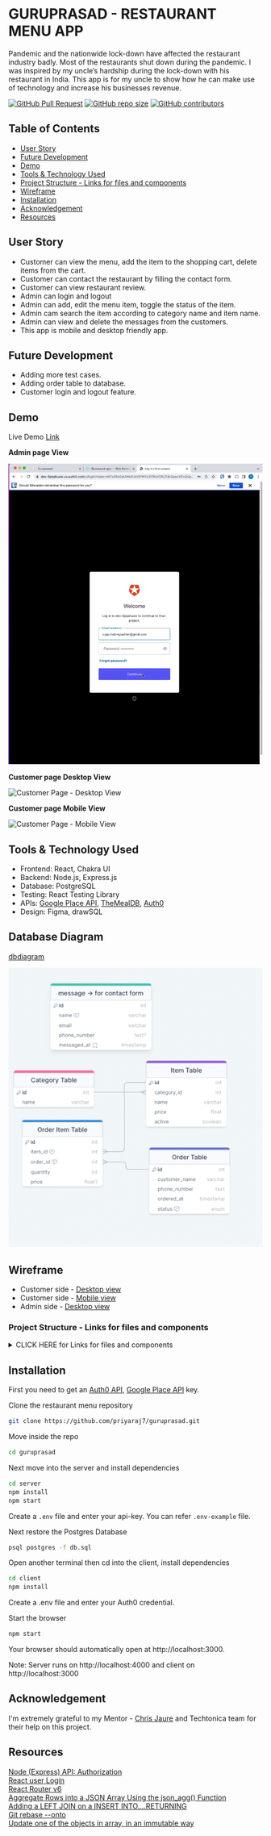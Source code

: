 # GURUPRASAD - RESTAURANT MENU APP

Pandemic and the nationwide lock-down have affected the restaurant industry badly. Most of the restaurants shut down during the pandemic. I was inspired by my uncle’s hardship during the lock-down with his restaurant in India. This app is for my uncle to show how he can make use of technology and increase his businesses revenue.

[![GitHub Pull Request](https://img.shields.io/github/issues-pr-closed/priyaraj7/guruprasad)](https://github.com/priyaraj7/guruprasad/pulls)
[![GitHub repo size](https://img.shields.io/github/repo-size/priyaraj7/guruprasad)](https://github.com/priyaraj7/guruprasad/)
[![GitHub contributors](https://img.shields.io/github/contributors/priyaraj7/guruprasad)](https://github.com/priyaraj7/guruprasad/)

## Table of Contents

- [User Story](#user-story)
- [Future Development](#future-development)
- [Demo](#demo)
- [Tools & Technology Used](#tools--technology-used)
- [Project Structure - Links for files and components](#project-structure---links-for-files-and-components)
- [Wireframe](#wire-frame)
- [Installation](#installation)
- [Acknowledgement](#acknowledgement)
- [Resources](#resources)

## User Story

- Customer can view the menu, add the item to the shopping cart, delete items from the cart.
- Customer can contact the restaurant by filling the contact form.
- Customer can view restaurant review.
- Admin can login and logout
- Admin can add, edit the menu item, toggle the status of the item.
- Admin cam search the item according to category name and item name.
- Admin can view and delete the messages from the customers.
- This app is mobile and desktop friendly app.

## Future Development

- Adding more test cases.
- Adding order table to database.
- Customer login and logout feature.

## Demo

Live Demo [Link](https://api-et67.onrender.com)

**Admin page View**

![Admin Page](https://github.com/priyaraj7/Image/blob/main/adminpage%20copy.gif)

**Customer page Desktop View**

![Customer Page - Desktop View](https://github.com/priyaraj7/Image/blob/main/customerpage.gif)

**Customer page Mobile View**

![Customer Page - Mobile View](https://github.com/priyaraj7/Image/blob/main/mobileview.gif)

## Tools & Technology Used

- Frontend: React, Chakra UI
- Backend: Node.js, Express.js
- Database: PostgreSQL
- Testing: React Testing Library
- APIs: [Google Place API](https://developers.google.com/maps/documentation/places/web-service/details), [TheMealDB](https://www.themealdb.com/api.php), [Auth0](https://auth0.com/docs/get-started/auth0-overview/set-up-apis)
- Design: Figma, drawSQL

## Database Diagram

[dbdiagram](https://drawsql.app/teams/supriya-1/diagrams/restuarant)

![Database diagram](https://github.com/priyaraj7/Image/blob/main/DB%20Diagram.png)

## Wireframe

- Customer side - [Desktop view](https://www.figma.com/proto/cosyASpTYSsTqf9mcC6NeX/ClientSide?node-id=2%3A2&scaling=scale-down&page-id=0%3A1&starting-point-node-id=2%3A2)
- Customer side - [Mobile view](https://www.figma.com/proto/cosyASpTYSsTqf9mcC6NeX/ClientSide?node-id=75%3A3009&scaling=scale-down&page-id=66%3A1860&starting-point-node-id=75%3A3009)
- Admin side - [Desktop view](https://www.figma.com/proto/oBDf4ofFocDR4DiIbe4RVk/Admin?node-id=27%3A242&scaling=scale-down&page-id=0%3A1&starting-point-node-id=27%3A242)

### Project Structure - Links for files and components

<details><summary>CLICK HERE for Links for files and components</summary>

**Client**

- [src/](./client/src)

  - [api/](./client/src/api)
    - [adminSideApi.js](./client/src/api/adminSideApi.js)
    - [menuListApi.js](./client/src/api/menuListApi.js)
    - [thirdPartyApi.js](./client/src/api/thirdPartyApi.js)
  - [components/](./client/src/components)
    - [admin/](./client/src/components/admin)
      - [\_\_test\_\_/](./client/src/components/admin/__test__)
        - [AdminHome.test.js](./client/src/components/admin/__test__/AdminHome.test.js)
        - [MenuForm.test.js](./client/src/components/admin/__test__/MenuForm.test.js)
        - [MenuList.test.js](./client/src/components/admin/__test__/MenuList.test.js)
        - [MenuListContainer.test.js](./client/src/components/admin/__test__/MenuListContainer.test.js)
        - [MessagePage.test.js](./client/src/components/admin/__test__/MessagePage.test.js)
      - [AdminHome.js](./client/src/components/admin/AdminHome.js)
      - [AdminPage.js](./client/src/components/admin/AdminPage.js)
      - [MenuForm.js](./client/src/components/admin/MenuForm.js)
      - [MenuList.js](./client/src/components/admin/MenuList.js)
      - [MenuListContainer.js](./client/src/components/admin/MenuListContainer.js)
      - [MessagesPage.js](./client/src/components/admin/MessagesPage.js)
    - [customer/](./client/src/components/customer)
      - [\_\_test\_\_/](./client/src/components/customer/__test__)
        - [ContactForm.test.js](./client/src/components/customer/__test__/ContactForm.test.js)
        - [ContactPage.test.js](./client/src/components/customer/__test__/ContactPage.test.js)
        - [Home.test.js](./client/src/components/customer/__test__/Home.test.js)
        - [ReviewPage.test.js](./client/src/components/customer/__test__/ReviewPage.test.js)
      - [Carousel.js](./client/src/components/customer/Carousel.js)
      - [Cart.js](./client/src/components/customer/Cart.js)
      - [ContactForm.js](./client/src/components/customer/ContactForm.js)
      - [ContactPage.js](./client/src/components/customer/ContactPage.js)
      - [Home.js](./client/src/components/customer/Home.js)
      - [ReviewPage.js](./client/src/components/customer/ReviewPage.js)
    - [Footer.js](./client/src/components/Footer.js)
    - [Header.js](./client/src/components/Header.js)
    - [Logo.js](./client/src/components/Logo.js)
    - [PageNotFound.js](./client/src/components/PageNotFound.js)
    - [loading.js](./client/src/components/loading.js)
  - [App.css](./client/src/App.css)
  - [App.js](./client/src/App.js)
  - [App.test.js](./client/src/App.test.js)
  - [index.css](./client/src/index.css)
  - [index.js](./client/src/index.js)

  **Server**

* [api/](./server/api)
  - [thirdPartyApi.js](./server/api/thirdPartyApi.js)
* [db/](./server/db)
  - [db-connection.js](./server/db/db-connection.js)
* [reference/](./server/reference)
  - [mockitem.js](./server/reference/mockitem.js)
  - [seed.sql](./server/reference/seed.sql)
* [src/](./server/src)
  - [controller/](./server/src/controller)
    - [adminController.js](./server/src/controller/adminController.js)
    - [customerController.js](./server/src/controller/customerController.js)
  - [models/](./server/src/models)
    - [adminModel.js](./server/src/models/adminModel.js)
    - [customerModel.js](./server/src/models/customerModel.js)
  - [routes/](./server/src/routes)
    - [adminApiRoutes.js](./server/src/routes/adminApiRoutes.js)
    - [apiRoutes.js](./server/src/routes/apiRoutes.js)
* [.env.example](./server/.env.example)
* [db.sql](./server/db.sql)
* [server.js](./server/server.js)
</details>

## Installation

First you need to get an [Auth0 API](https://auth0.com/), [Google Place API](https://developers.google.com/maps/documentation/places/web-service/overview) key.

Clone the restaurant menu repository

```bash
git clone https://github.com/priyaraj7/guruprasad.git
```

Move inside the repo

```bash
cd guruprasad
```

Next move into the server and install dependencies

```bash
cd server
npm install
npm start
```

Create a `.env` file and enter your api-key. You can refer `.env-example` file.

Next restore the Postgres Database

```bash
psql postgres -f db.sql
```

Open another terminal then cd into the client, install dependencies

```bash
cd client
npm install
```

Create a .env file and enter your Auth0 credential.

Start the browser

```bash
npm start
```

Your browser should automatically open at http://localhost:3000.

Note:
Server runs on http://localhost:4000 and client on http://localhost:3000

## Acknowledgement

I'm extremely grateful to my Mentor - [Chris Jaure](https://github.com/chrisjaure) and Techtonica team for their help on this project.

## Resources

[Node (Express) API: Authorization](https://auth0.com/docs/quickstart/backend/nodejs/01-authorization)  
[React user Login](https://www.youtube.com/watch?v=pAzqscDx580)  
[React Router v6](https://blog.webdevsimplified.com/2022-07/react-router/)  
[Aggregate Rows into a JSON Array Using the json_agg() Function](http://johnatten.com/2015/04/22/use-postgres-json-type-and-aggregate-functions-to-map-relational-data-to-json/)  
[Adding a LEFT JOIN on a INSERT INTO....RETURNING](https://stackoverflow.com/questions/59232370/adding-a-left-join-on-a-insert-into-returning)  
[Git rebase --onto](https://womanonrails.com/git-rebase-onto)  
[Update one of the objects in array, in an immutable way](https://stackoverflow.com/questions/43792457/update-one-of-the-objects-in-array-in-an-immutable-way)
